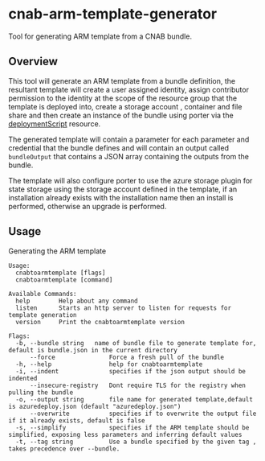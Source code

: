 # cnab-arm-template-generator

Tool for generating ARM template from a CNAB bundle.

## Overview

This tool will generate an ARM template from a bundle definition, the resultant template will create a user assigned identity, assign contributor permission to the identity at the scope of the resource group that the template is deployed into, create a storage account , container and file share and then create an instance of the bundle using porter via the [deploymentScript](https://docs.microsoft.com/en-us/azure/azure-resource-manager/templates/template-tutorial-deployment-script) resource.

The generated template will contain a parameter for each parameter and credential that the bundle defines and will contain an output called `bundleOutput` that contains a JSON array containing the outputs from the bundle.

The template will also configure porter to use the azure storage plugin for state storage using the storage account defined in the template, if an installation already exists with the installation name then an install is performed, otherwise an upgrade is performed.

## Usage

Generating the ARM template

```shell
Usage:
  cnabtoarmtemplate [flags]
  cnabtoarmtemplate [command]

Available Commands:
  help        Help about any command
  listen      Starts an http server to listen for requests for template generation
  version     Print the cnabtoarmtemplate version

Flags:
  -b, --bundle string   name of bundle file to generate template for, default is bundle.json in the current directory 
      --force               Force a fresh pull of the bundle
  -h, --help                help for cnabtoarmtemplate
  -i, --indent              specifies if the json output should be indented
      --insecure-registry   Dont require TLS for the registry when pulling the bundle
  -o, --output string       file name for generated template,default is azuredeploy.json (default "azuredeploy.json")
      --overwrite           specifies if to overwrite the output file if it already exists, default is false
  -s, --simplify            specifies if the ARM template should be simplified, exposing less parameters and inferring default values
  -t, --tag string          Use a bundle specified by the given tag , takes precedence over --bundle.
```